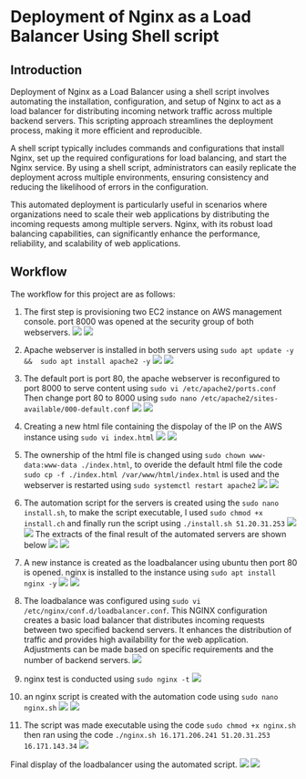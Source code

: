 # Deployment of Nginx as a Load Balancer Using Shell script

## Introduction
Deployment of Nginx as a Load Balancer using a shell script involves automating the installation, configuration, and setup of Nginx to act as a load balancer for distributing incoming network traffic across multiple backend servers. This scripting approach streamlines the deployment process, making it more efficient and reproducible.

A shell script typically includes commands and configurations that install Nginx, set up the required configurations for load balancing, and start the Nginx service. By using a shell script, administrators can easily replicate the deployment across multiple environments, ensuring consistency and reducing the likelihood of errors in the configuration.

This automated deployment is particularly useful in scenarios where organizations need to scale their web applications by distributing the incoming requests among multiple servers. Nginx, with its robust load balancing capabilities, can significantly enhance the performance, reliability, and scalability of web applications.

## Workflow
The workflow for this project are as follows:

1. The first step is provisioning two EC2 instance on AWS management console. port 8000 was opened at the security group of both webservers.
![](./img/Instances%20-server.png)
![](./img/port%208000.png)

2. Apache webserver is installed in both servers using `sudo apt update -y &&  sudo apt install apache2 -y`
![](./img/install%20apache2.png)
![](./img/apache%20status.png)

3. The default port is port 80, the apache webserver is reconfigured to port 8000 to serve content using `sudo vi /etc/apache2/ports.conf`
Then change port 80 to 8000 using `sudo nano /etc/apache2/sites-available/000-default.conf`
 ![](./img/Listen%208000.png)
 ![](./img/Change%20port%2080%20to%208000.png)

 4. Creating a new html file containing the dispolay of the IP on the AWS instance using `sudo vi index.html`
 ![](./img/server1.png)
 ![](./img/server2.png)

5. The ownership of the html file is changed using `sudo chown www-data:www-data ./index.html`, to overide the default html file the code `sudo cp -f ./index.html /var/www/html/index.html` is used and the webserver is restarted using `sudo systemctl restart apache2`
![](./img/IP1%20on%20web%20browser.png)
![](./img/IP2%20on%20web%20browser.png)

6. The automation script for the servers is created using the `sudo nano install.sh`, to make the script executable, I used `sudo chmod +x install.ch` and finally run the script using `./install.sh 51.20.31.253`
![](./img/bash%20script%20for%20server1.png)
![](./img/bash%20script%20for%20server2.png)
The extracts of the final result of the automated servers are shown below
![](./img/bash%20script%20result.png)
![](./img/bash%20script%20result2.png)

7. A new instance is created as the loadbalancer using ubuntu then port 80 is opened. nginx is installed to the instance using `sudo apt install nginx -y`
![](./img/nginx%20status.png)
![](./img/port%2080.png)

8. The loadbalance was configured using `sudo vi /etc/nginx/conf.d/loadbalancer.conf`. This NGINX configuration creates a basic load balancer that distributes incoming requests between two specified backend servers. It enhances the distribution of traffic and provides high availability for the web application. Adjustments can be made based on specific requirements and the number of backend servers.
![](./img/loadbalancer%20conf.png)

9. nginx test is conducted using `sudo nginx -t`
![](./img/nginx%20test.png)

10. an nginx script is created with the automation code using `sudo nano nginx.sh`
![](./img/nginx%20automation%201.png)
![](./img/nginx%20automation%202.png)

11. The script was made executable using the code `sudo chmod +x nginx.sh` then ran using the code `./nginx.sh 16.171.206.241 51.20.31.253 16.171.143.34`
![](./img/automated%20nginx%20result%20script.png)

Final display of the loadbalancer using the automated script.
![](./img/loadbalancer%20IP-1.png)
![](./img/loadbalancer%20IP-2.png)